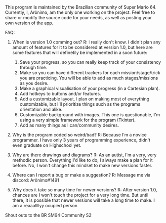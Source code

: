 This program is maintained by the Brazilian community of Super Mario 64. Currently, I, Arônimo, am the only one working on the project. Feel free to share or modify the source code for your needs, as well as posting your own version of the app.

FAQ:
1. When is version 1.0 comming out? 
    R: I really don't know. I didn't plan any amount of features for it to be considered at version 1.0, but here are some features that will definetily be implemented in a soon future:
    1. Save your progress, so you can really keep track of your consistency through time.
    2. Make so you can have different trackers for each mission/stage/trick you are practicing. You will be able to add as much stages/missions as you desire.
    3. Make a graphical visualisation of your progress (in a Cartesian plan).
    4. Add hotkeys to buttons and/or features.
    5. Add a customizable layout. I plan on making most of everything customizable, but I'll prioritize things such as the programs orientation and alike.
    6. Customizable background with images. This one is questionable, I'm using a very simple framework for the program (Tkinter).
    7. Add as many things as I can/community desires.

2. Why is the program coded so weird/bad?
    R: Because I'm a novice programmer. I have only 3 years of programming experience, didn't even graduate on Highschool yet.

3. Why are there drawings and diagrams?
    R: As an autist, I'm a very, very methodic person. Everything I'd like to do, I always make a plan for it before. No, I won't change this mindset to make new versions faster.

4. Where can I report a bug or make a suggestion?
    R: Message me via discord: Arônimo#1491

5. Why does it take so many time for newer versions?
    R: After version 1.0, chances are I won't touch the project for a very long time. But until there, it is possible that newer versions will take a long time to make. I am a reaaallllyy ocupied person.

Shout outs to the BR SM64 Community S2